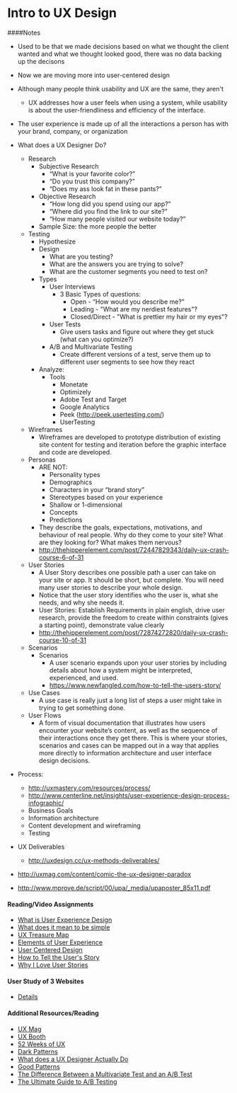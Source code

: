 # Intro to UX Design

####Notes
- Used to be that we made decisions based on what we thought the client wanted and what we thought looked good, there was no data backing up the decisons
- Now we are moving more into user-centered design
- Although many people think usability and UX are the same, they aren't
    + UX addresses how a user feels when using a system, while usability is about the user-friendliness and efficiency of the interface.
- The user experience is made up of all the interactions a person has with your brand, company, or organization

- What does a UX Designer Do?
    + Research
        * Subjective Research
            - “What is your favorite color?”
            - “Do you trust this company?”
            - “Does my ass look fat in these pants?”
        * Objective Research
            - “How long did you spend using our app?”
            - “Where did you find the link to our site?”
            - “How many people visited our website today?”
        * Sample Size: the more people the better
    + Testing
        * Hypothesize
        * Design
            - What are you testing? 
            - What are the answers you are trying to solve?
            - What are the customer segments you need to test on?
        * Types
            - User Interviews
                + 3 Basic Types of questions:
                    * Open - “How would you describe me?” 
                    * Leading - "What are my nerdiest features"?
                    * Closed/Direct - "What is prettier my hair or my eyes"?
            - User Tests
                + Give users tasks and figure out where they get stuck (what can you optimize?)
            - A/B and Multivariate Testing
                + Create different versions of a test, serve them up to different user segments to see how they react
        * Analyze:
            - Tools
                + Monetate
                + Optimizely
                + Adobe Test and Target
                + Google Analytics 
                + Peek (http://peek.usertesting.com/)
                + UserTesting
    + Wireframes
        * Wireframes are developed to prototype distribution of existing site content for testing and iteration before the graphic interface and code are developed.
    + Personas
        * ARE NOT:
            - Personality types
            - Demographics
            - Characters in your “brand story”
            - Stereotypes based on your experience
            - Shallow or 1-dimensional
            - Concepts
            - Predictions
        * They describe the goals, expectations, motivations, and behaviour of real people. Why do they come to your site? What are they looking for? What makes them nervous?
        * http://thehipperelement.com/post/72447829343/daily-ux-crash-course-6-of-31
    + User Stories
        * A User Story describes one possible path a user can take on your site or app. It should be short, but complete. You will need many user stories to describe your whole design.
        * Notice that the user story identifies who the user is, what she needs, and why she needs it.
        * User Stories: Establish Requirements in plain english, drive user research, provide the freedom to create within constraints (gives a starting point), demonstrate value clearly
        * http://thehipperelement.com/post/72874272820/daily-ux-crash-course-10-of-31
    + Scenarios
        * Scenarios
            - A user scenario expands upon your user stories by including details about how a system might be interpreted, experienced, and used.
            - https://www.newfangled.com/how-to-tell-the-users-story/
    + Use Cases
        * A use case is really just a long list of steps a user might take in trying to get something done. 
    + User Flows
        * A form of visual documentation that illustrates how users encounter your website’s content, as well as the sequence of their interactions once they get there. This is where your stories, scenarios and cases can be mapped out in a way that applies more directly to information architecture and user interface design decisions.
- Process:
    + http://uxmastery.com/resources/process/
    + http://www.centerline.net/insights/user-experience-design-process-infographic/
    + Business Goals
    + Information architecture
    + Content development and wireframing
    + Testing
- UX Deliverables
    + http://uxdesign.cc/ux-methods-deliverables/

- http://uxmag.com/content/comic-the-ux-designer-paradox
- http://www.mprove.de/script/00/upa/_media/upaposter_85x11.pdf

#### Reading/Video Assignments
- [What is User Experience Design](http://www.smashingmagazine.com/2010/10/what-is-user-experience-design-overview-tools-and-resources/)
- [What does it mean to be simple](http://52weeksofux.com/post/21026021557/what-does-it-mean-to-be-simple)
- [UX Treasure Map](http://semanticstudios.com/user_experience_deliverables/)
- [Elements of User Experience](http://www.jjg.net/elements/pdf/elements.pdf)
- [User Centered Design](http://paznow.s3.amazonaws.com/User-Centred-Design.pdf)
- [How to Tell the User's Story](https://www.newfangled.com/how-to-tell-the-users-story/)
- [Why I Love User Stories](http://www.usabilitycounts.com/2013/10/11/why-i-love-user-stories/)

#### User Study of 3 Websites
- [Details](assignments/user-studies.md)

#### Additional Resources/Reading
- [UX Mag](http://uxmag.com/)
- [UX Booth](http://www.uxbooth.com/)
- [52 Weeks of UX](http://52weeksofux.com/tagged/week_1)
- [Dark Patterns](http://darkpatterns.org/)
- [What does a UX Designer Actually Do](http://www.sitepoint.com/ux-designer-actually/)
- [Good Patterns](http://thehipperelement.com/post/72691840090/daily-ux-crash-course-8-of-31)
- [The Difference Between a Multivariate Test and an A/B Test](https://www.optimizely.com/resources/multivariate-test-vs-ab-test/)
- [The Ultimate Guide to A/B Testing](http://www.smashingmagazine.com/2010/06/the-ultimate-guide-to-a-b-testing/)

